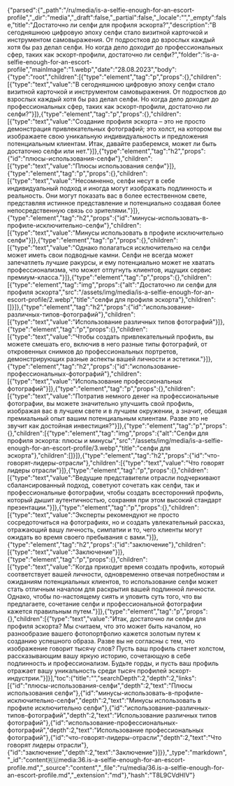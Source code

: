 {"parsed":{"_path":"/ru/media/is-a-selfie-enough-for-an-escort-profile","_dir":"media","_draft":false,"_partial":false,"_locale":"","_empty":false,"title":"Достаточно ли селфи для профиля эскорта?","description":"В сегодняшнюю цифровую эпоху селфи стало визитной карточкой и инструментом самовыражения. От подростков до взрослых каждый хотя бы раз делал селфи. Но когда дело доходит до профессиональных сфер, таких как эскорт-профили, достаточно ли селфи?","folder":"is-a-selfie-enough-for-an-escort-profile","mainImage":"1.webp","date":"28.08.2023","body":{"type":"root","children":[{"type":"element","tag":"p","props":{},"children":[{"type":"text","value":"В сегодняшнюю цифровую эпоху селфи стало визитной карточкой и инструментом самовыражения. От подростков до взрослых каждый хотя бы раз делал селфи. Но когда дело доходит до профессиональных сфер, таких как эскорт-профили, достаточно ли селфи?"}]},{"type":"element","tag":"p","props":{},"children":[{"type":"text","value":"Создание профиля эскорта – это не просто демонстрация привлекательных фотографий; это холст, на котором вы изображаете свою уникальную индивидуальность и предложения потенциальным клиентам. Итак, давайте разберемся, может ли быть достаточно селфи или нет."}]},{"type":"element","tag":"h2","props":{"id":"плюсы-использования-селфи"},"children":[{"type":"text","value":"Плюсы использования селфи"}]},{"type":"element","tag":"p","props":{},"children":[{"type":"text","value":"Несомненно, селфи несут в себе индивидуальный подход и иногда могут изображать подлинность и реальность. Они могут показать вас в более естественном свете, представляя истинное представление и потенциально создавая более непосредственную связь со зрителями."}]},{"type":"element","tag":"h2","props":{"id":"минусы-использовать-в-профиле-исключительно-селфи"},"children":[{"type":"text","value":"Минусы использовать в профиле исключительно селфи"}]},{"type":"element","tag":"p","props":{},"children":[{"type":"text","value":"Однако полагаться исключительно на селфи может иметь свои подводные камни. Селфи не всегда может запечатлеть лучшие ракурсы, и ему потенциально может не хватать профессионализма, что может отпугнуть клиентов, ищущих сервис премиум-класса."}]},{"type":"element","tag":"p","props":{},"children":[{"type":"element","tag":"img","props":{"alt":"Достаточно ли селфи для профиля эскорта","src":"/assets/img/media/is-a-selfie-enough-for-an-escort-profile/2.webp","title":"селфи для профиля эскорта"},"children":[]}]},{"type":"element","tag":"h2","props":{"id":"использование-различных-типов-фотографий"},"children":[{"type":"text","value":"Использование различных типов фотографий"}]},{"type":"element","tag":"p","props":{},"children":[{"type":"text","value":"Чтобы создать привлекательный профиль, вы можете смешать его, включив в него разные типы фотографий, от откровенных снимков до профессиональных портретов, демонстрирующих разные аспекты вашей личности и эстетики."}]},{"type":"element","tag":"h2","props":{"id":"использование-профессиональных-фотографий"},"children":[{"type":"text","value":"Использование профессиональных фотографий"}]},{"type":"element","tag":"p","props":{},"children":[{"type":"text","value":"Потратив немного денег на профессиональные фотографии, вы можете значительно улучшить свой профиль, изображая вас в лучшем свете и в лучшем окружении, а значит, обещая премиальный опыт вашим потенциальным клиентам. Разве это не звучит как достойная инвестиция?"}]},{"type":"element","tag":"p","props":{},"children":[{"type":"element","tag":"img","props":{"alt":"Селфи для профиля эскорта: плюсы и минусы","src":"/assets/img/media/is-a-selfie-enough-for-an-escort-profile/3.webp","title":"селфи для эскорта"},"children":[]}]},{"type":"element","tag":"h2","props":{"id":"что-говорят-лидеры-отрасли"},"children":[{"type":"text","value":"Что говорят лидеры отрасли"}]},{"type":"element","tag":"p","props":{},"children":[{"type":"text","value":"Ведущие представители отрасли подчеркивают сбалансированный подход, советуют сочетать как селфи, так и профессиональные фотографии, чтобы создать всесторонний профиль, который дышит аутентичностью, сохраняя при этом высокий стандарт презентации."}]},{"type":"element","tag":"p","props":{},"children":[{"type":"text","value":"Эксперты рекомендуют не просто сосредоточиться на фотографиях, но и создать увлекательный рассказ, отражающий вашу личность, симпатии и то, чего клиенты могут ожидать во время своего пребывания с вами."}]},{"type":"element","tag":"h2","props":{"id":"заключение"},"children":[{"type":"text","value":"Заключение"}]},{"type":"element","tag":"p","props":{},"children":[{"type":"text","value":"Когда приходит время создать профиль, который соответствует вашей личности, одновременно отвечая потребностям и ожиданиям потенциальных клиентов, то использование селфи может стать отличным началом для раскрытия вашей подлинной личности. Однако, чтобы по-настоящему сиять и уловить суть того, что вы предлагаете, сочетание селфи и профессиональной фотографии кажется правильным путем."}]},{"type":"element","tag":"p","props":{},"children":[{"type":"text","value":"Итак, достаточно ли селфи для профиля эскорта? Мы считаем, что это может быть началом, но разнообразие вашего фотопортфолио кажется золотым путем к созданию успешного образа. Разве вы не согласны с тем, что изображение говорит тысячу слов? Пусть ваш профиль станет холстом, рассказывающим вашу яркую историю, сочетающую в себе подлинность и профессионализм. Будьте горды, и пусть ваш профиль отражает вашу уникальность среди тысяч профилей эскорт-индустрии."}]}],"toc":{"title":"","searchDepth":2,"depth":2,"links":[{"id":"плюсы-использования-селфи","depth":2,"text":"Плюсы использования селфи"},{"id":"минусы-использовать-в-профиле-исключительно-селфи","depth":2,"text":"Минусы использовать в профиле исключительно селфи"},{"id":"использование-различных-типов-фотографий","depth":2,"text":"Использование различных типов фотографий"},{"id":"использование-профессиональных-фотографий","depth":2,"text":"Использование профессиональных фотографий"},{"id":"что-говорят-лидеры-отрасли","depth":2,"text":"Что говорят лидеры отрасли"},{"id":"заключение","depth":2,"text":"Заключение"}]}},"_type":"markdown","_id":"content:ru:media:36.is-a-selfie-enough-for-an-escort-profile.md","_source":"content","_file":"ru/media/36.is-a-selfie-enough-for-an-escort-profile.md","_extension":"md"},"hash":"T8L9CVdHIV"}
